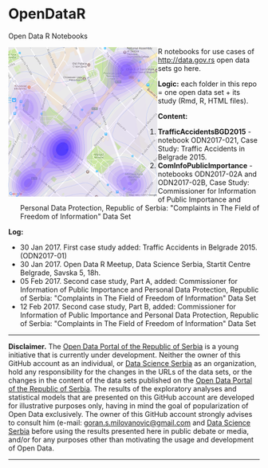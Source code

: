 # OpenDataR
Open Data R Notebooks

<img style="float: left;" src="img/openData_TA_BGD01.png">

R notebooks for use cases of http://data.gov.rs open data sets go here.

**Logic:** each folder in this repo = one open data set + its study (Rmd, R, HTML files).

**Content:**

1. **TrafficAccidentsBGD2015** - notebook ODN2017-021, Case Study: Traffic Accidents in Belgrade 2015.
2. **ComInfoPublicImportance** - notebooks ODN2017-02A and ODN2017-02B, Case Study: Commissioner for Information of Public Importance and Personal Data Protection, Republic of Serbia: "Complaints in The Field of Freedom of Information" Data Set 

**Log:**

+ 30 Jan 2017. First case study added: Traffic Accidents in Belgrade 2015. (ODN2017-01)
+ 30 Jan 2017. Open Data R Meetup, Data Science Serbia, Startit Centre Belgrade, Savska 5, 18h.
+ 05 Feb 2017. Second case study, Part A, added: Commissioner for Information of Public Importance and Personal Data Protection, Republic of Serbia: "Complaints in The Field of Freedom of Information" Data Set
+ 12 Feb 2017. Second case study, Part B, added: Commissioner for Information of Public Importance and Personal Data Protection, Republic of Serbia: "Complaints in The Field of Freedom of Information" Data Set


***

**Disclaimer.** The [Open Data Portal of the Republic of Serbia](http://data.gov.rs/sr/) is a young initiative that is currently under development. Neither the owner of this GitHub account as an individual, or [Data Science Serbia](http//www.datascience.rs) as an organization, hold any responsibility for the changes in the URLs of the data sets, or the changes in the content of the data sets published on  the [Open Data Portal of the Republic of Serbia](http://data.gov.rs/sr/). The results of the exploratory analyses and statistical models that are presented on this GitHub account are developed for illustrative purposes only, having in mind the goal of popularization of Open Data exclusively. The owner of this GitHub account strongly advises to consult him (e-mail: [goran.s.milovanovic@gmail.com](mailto:goran.s.milovanovic@gmail.com) and [Data Science Serbia](http//www.datascience.rs) before using the results presented here in public debate or media, and/or for any purposes other than motivating the usage and development of Open Data.  

***
